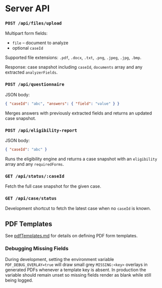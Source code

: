 # Server API

### `POST /api/files/upload`
Multipart form fields:
- `file` – document to analyze
- optional `caseId`

Supported file extensions: `.pdf`, `.docx`, `.txt`, `.png`, `.jpeg`, `.jpg`, `.bmp`.

Response: case snapshot including `caseId`, `documents` array and any extracted `analyzerFields`.

### `POST /api/questionnaire`
JSON body:
```json
{ "caseId": "abc", "answers": { "field": "value" } }
```
Merges answers with previously extracted fields and returns an updated case snapshot.

### `POST /api/eligibility-report`
JSON body:
```json
{ "caseId": "abc" }
```
Runs the eligibility engine and returns a case snapshot with an `eligibility` array and any `requiredForms`.

### `GET /api/status/:caseId`
Fetch the full case snapshot for the given case.

### `GET /api/case/status`
Development shortcut to fetch the latest case when no `caseId` is known.

## PDF Templates

See [pdfTemplates.md](pdfTemplates.md) for details on defining PDF form templates.

### Debugging Missing Fields

During development, setting the environment variable `PDF_DEBUG_OVERLAY=true`
will draw small grey `MISSING:<key>` overlays in generated PDFs whenever a
template key is absent. In production the variable should remain unset so
missing fields render as blank while still being logged.
